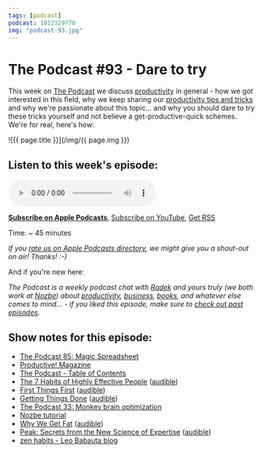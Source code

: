 ```yaml
---
tags: [podcast]
podcast: 1012329770
img: "podcast-93.jpg"
---
```


# The Podcast #93 - Dare to try

This week on [The Podcast][p] we discuss [productivity](/productivity) in general - how we got interested in this field, why we keep sharing our [productivity tips and tricks](https://nozbe.com/blog/april-webinar-recording) and why we're passionate about this topic... and why you should dare to try these tricks yourself and not believe a get-productive-quick schemes. We're for real, here's how:

<!--More-->

![{{ page.title }}](/img/{{ page.img }})

## Listen to this week's episode:

<audio controls>
<source src="https://files.nozbe.com/podcast/093.mp3" type="audio/mpeg">
</audio>

**[Subscribe on Apple Podcasts][i]**, [Subscribe on YouTube][y], [Get RSS][rss]

Time: ~ 45 minutes

*If you [rate us on Apple Podcasts directory][i], we might give you a shout-out on air! Thanks! :-)*

And if you're new here:

*The Podcast is a weekly podcast chat with [Radek][r] and yours truly (we both work at [Nozbe][n]) about [productivity](/productivity), [business](/business), [books](/books), and whatever else comes to mind… - if you liked this episode, make sure to [check out past episodes](/podcast).*

## Show notes for this episode:

  * [The Podcast 85: Magic Spreadsheet](/podcast-85)
  * [Productive! Magazine](http://productivemag.com/)
  * [The Podcast - Table of Contents](https://thepodcast.fm/toc/)
  * [The 7 Habits of Highly Effective People](https://www.amazon.com/Habits-Highly-Effective-People-Powerful/dp/1451639619/) ([audible](http://www.audible.com/pd/Business/The-7-Habits-of-Highly-Effective-People-Audiobook/B002V5HAL4/))
  * [First Things First](https://www.amazon.com/First-Things-Stephen-R-Covey/dp/0684802031/) ([audible](http://www.audible.com/pd/Business/First-Things-First-Audiobook/B002V02X6Q/))
  * [Getting Things Done](https://www.amazon.com/Getting-Things-Done-Stress-free-Productivity-ebook/dp/B00SHL3V8M/) ([audible](http://www.audible.com/pd/Business/Getting-Things-Done-Audiobook/B01B6WSMHI/))
  * [The Podcast 33: Monkey brain optimization](/podcast-33)
  * [Nozbe tutorial](https://www.youtube.com/watch?v=nK2juMMBn-M)
  * [Why We Get Fat](https://www.amazon.com/Why-We-Get-Fat-About-ebook/dp/B003WUYOQ6/) ([audible](http://www.audible.com/pd/Nonfiction/Why-We-Get-Fat-Audiobook/B004D5K512/))
  * [Peak: Secrets from the New Science of Expertise](https://www.amazon.com/Peak-Secrets-New-Science-Expertise/dp/0544456238/) ([audible](http://www.audible.com/pd/Science-Technology/Peak-Audiobook/B01F4D6XKI/))
  * [zen habits - Leo Babauta blog](https://zenhabits.net/)

[y]: https://michael.gratis/thepodcastyt
[rss]: https://thepodcast.fm/episodes?format=RSS
[e]: /podcast-93
[p]: /podcast
[n]: https://michael.gratis/nozbe
[r]: https://michael.gratis/radex
[i]: https://michael.gratis/thepodcast
[o]: https://michael.gratis/ipadonly

[pm]: http://productivemag.com/